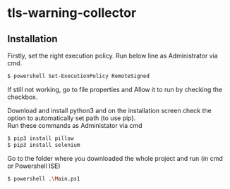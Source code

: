 # tls-warning-collector

## Installation
Firstly, set the right execution policy.
Run below line as Administrator via cmd.
```sh
$ powershell Set-ExecutionPolicy RemoteSigned
```
If still not working, go to file properties and Allow it to run by checking the checkbox.

Download and install python3 and on the installation screen check the option to automatically set path (to use pip).<br />
Run these commands as Administator via cmd
```sh
$ pip3 install pillow
$ pip3 install selenium
```

Go to the folder where you downloaded the whole project and run (in cmd or Powershell ISE)
```sh
$ powershell .\Main.ps1
```
